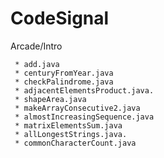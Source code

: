 # CodeSignal

Arcade/Intro  
                              
     * add.java                     
     * centuryFromYear.java         
     * checkPalindrome.java         
     * adjacentElementsProduct.java. 
     * shapeArea.java                
     * makeArrayConsecutive2.java    
     * almostIncreasingSequence.java 
     * matrixElementsSum.java        
     * allLongestStrings.java.      
     * commonCharacterCount.java     
